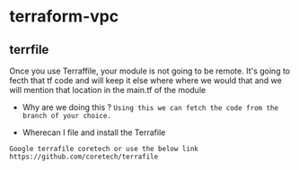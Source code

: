# terraform-vpc

## terrfile 

Once you use Terraffile, your module is not going to be remote.
It's going to fecth that tf code and will keep it else where where we would that and we will mention that location in the main.tf of the module

* Why are we doing this ?
`Using this we can fetch the code from the branch of your choice.`

* Wherecan I file and install the Terrafile 
```
Google terrafile coretech or use the below link
https://github.com/coretech/terrafile
```

